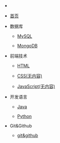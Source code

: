 * <!-- docs/_sidebar.md --> 
- [首页](/) 
- 数据库

  - [MySQL](database/mysql/)

  - [MongoDB](database/MongoDB/)

- 前端技术

  - [HTML](前端/HTML/)

  - [CSS(无内容)]()

  - [JavaScript(无内容)]()

- 开发语言

  - [Java](java/)

  - [Python](python/)

- Git&Github

  - [git&github](git&github/)